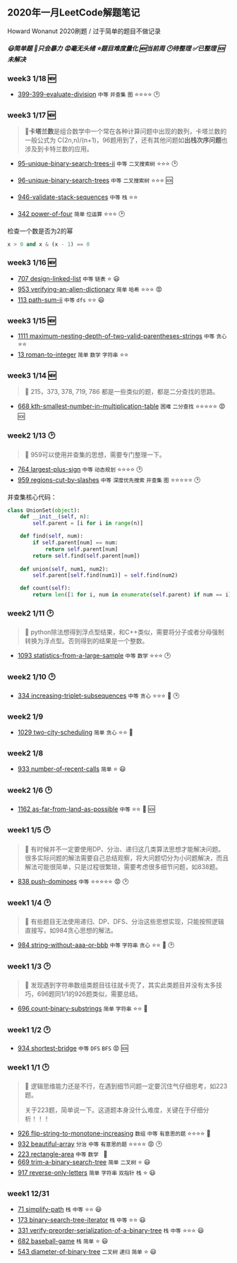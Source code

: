 ## 2020年一月LeetCode解题笔记

Howard Wonanut 2020刷题 / 过于简单的题目不做记录

##### 😃简单题     🤢只会暴力    😡毫无头绪    ⭐题目难度量化    🆕当前周     🕑待整理       ✅已整理      🆘未解决



### week3 1/18 🆕 

- [399-399-evaluate-division](./week3/399-399-evaluate-division.py)  `中等` `并查集` `图`  ⭐⭐⭐⭐ 🕑



### week3 1/17 🆕 

> 💬**卡塔兰数**是组合数学中一个常在各种计算问题中出现的数列，卡塔兰数的一般公式为 C(2n,n)/(n+1)，96题用到了，还有其他问题如**出栈次序问题**也涉及到卡特兰数的应用。

- [95-unique-binary-search-trees-ii](./week3/95-unique-binary-search-trees-ii.py)  `中等` `二叉搜索树`  ⭐⭐⭐ 🕑
- [96-unique-binary-search-trees](./week3/96-unique-binary-search-trees.py)  `中等` `二叉搜索树`  ⭐⭐⭐ 🆘
- [946-validate-stack-sequences](./week3/946-validate-stack-sequences.py)  `中等` `栈`  ⭐⭐

- [342 power-of-four](./week3/342-power-of-four.py)  `简单` `位运算`  ⭐⭐⭐ 🕑

检查一个数是否为2的幂

```python
x > 0 and x & (x - 1) == 0
```


### week3 1/16 🆕 

- [707 design-linked-list](./week3/707-design-linked-list.py)  `中等` `链表`  ⭐ 😃
- [953 verifying-an-alien-dictionary](./week3/953-verifying-an-alien-dictionary.py)  `简单` `哈希`  ⭐⭐⭐ 😡
- [113 path-sum-ii](./week3/113-path-sum-ii.py)  `中等` `dfs`  ⭐⭐ 😃



### week3 1/15 🆕 

- [1111 maximum-nesting-depth-of-two-valid-parentheses-strings](./week3/1111-maximum-nesting-depth-of-two-valid-parentheses-strings.py)  `中等` `贪心`  ⭐⭐
- [13 roman-to-integer](./week3/13-roman-to-integer.py)  `简单` `数学` `字符串`  ⭐⭐



### week3 1/14 🆕 

> 💬 215，373, 378, 719, 786 都是一些类似的题，都是二分查找的思路。

- [668 kth-smallest-number-in-multiplication-table](./week3/668-kth-smallest-number-in-multiplication-table.py)  `困难` `二分查找`  ⭐⭐⭐⭐⭐ 😡 🆘



### week2 1/13 🕑

> 💬 959可以使用并查集的思想，需要专门整理一下。

- [764 largest-plus-sign](./week2/764-largest-plus-sign.py)  `中等` `动态规划`  ⭐⭐⭐⭐ 🕑
- [959 regions-cut-by-slashes](./week2/959-regions-cut-by-slashes.py)  `中等` `深度优先搜索` `并查集` `图`  ⭐⭐⭐⭐⭐ 🕑

并查集核心代码：

```python
class UnionSet(object):
    def __init__(self, n):
        self.parent = [i for i in range(n)]

    def find(self, num):
        if self.parent[num] == num:
            return self.parent[num]
        return self.find(self.parent[num])
    
    def union(self, num1, num2):
        self.parent[self.find(num1)] = self.find(num2)

    def count(self):
        return len([1 for i, num in enumerate(self.parent) if num == i])
```



### week2 1/11 🕑

> 💬 python除法想得到浮点型结果，和C++类似，需要将分子或者分母强制转换为浮点型。否则得到的结果是一个整数。

- [1093 statistics-from-a-large-sample](./week2/1093-statistics-from-a-large-sample.py)  `中等` `数学`  ⭐⭐⭐ 🕑



### week2 1/10 🕑

- [334 increasing-triplet-subsequences](./week2/334-increasing-triplet-subsequence.py)  `中等` `贪心`  ⭐⭐⭐ 🤢 🕑



### week2 1/9 

- [1029 two-city-scheduling](./week2/1029-two-city-scheduling.py)  `简单` `贪心`  ⭐⭐ 🤢



### week2 1/8 

- [933 number-of-recent-calls](./week2/933-number-of-recent-calls.py)  `简单`  ⭐ 😃



### week2 1/6 🕑

- [1162 as-far-from-land-as-possible](./week2/1162-as-far-from-land-as-possible.py)  `中等`  ⭐⭐  🤢  🆘



### week1 1/5 🕑

> 💬 有时候并不一定要使用DP、分治、递归这几类算法思想才能解决问题。很多实际问题的解法需要自己总结观察，将大问题切分为小问题解决，而且解法可能很简单，只是过程很繁琐，需要考虑很多细节问题，如838题。

- [838 push-dominoes](./week1/838-push-dominoes.py)  `中等`  ⭐⭐⭐⭐⭐  😡 🕑



### week1 1/4 🕑

> 💬 有些题目无法使用递归、DP、DFS、分治这些思想实现，只能按照逻辑直接写，如984贪心思想的解法。

- [984 string-without-aaa-or-bbb](./week1/984-string-without-aaa-or-bbb.py)  `中等` `字符串` `贪心` ⭐⭐  🤢 🕑



### week1 1/3 🕑

> 💬 发现遇到字符串数组类题目往往就卡壳了，其实此类题目并没有太多技巧，696题同1/1的926题类似，需要总结。

- [696 count-binary-substrings](./week1/696-count-binary-substrings.py)  `简单` `字符串` ⭐⭐  🤢 



### week1 1/2 🕑

- [934 shortest-bridge]()  `中等` `DFS` `BFS`  😡 🆘



### week1 1/1 🕑

> 💬 逻辑思维能力还是不行，在遇到细节问题一定要沉住气仔细思考，如223题。
>
> 关于223题，简单说一下。这道题本身没什么难度，关键在于仔细分析！！！

- [926 flip-string-to-monotone-increasing](./week1/926-flip-string-to-monotone-increasing.py) `数组` `中等` `有意思的题` ⭐⭐⭐⭐  🤢 
- [932 beautiful-array](./week1/932-beautiful-array.py)  `分治` `中等` `有意思的题` ⭐⭐⭐⭐ 😡 🕑
- [223 rectangle-area](./week1/223-rectangle-area.py) `中等` `数学 ` 🤢 
- [669 trim-a-binary-search-tree](./week1/669-trim-a-binary-search-tree.py) `简单` `二叉树` ⭐ 😃
- [917 reverse-only-letters](./week1/917-reverse-only-letters.py) `简单` `字符串` `双指针` `栈` ⭐  😃



### week1 12/31

- [71 simplify-path](./week1/71-simplify-path.py) `栈` `中等` ⭐⭐  😃
- [173 binary-search-tree-iterator](./week1/173-binary-search-tree-iterator.py) `栈` `中等` ⭐⭐  😃
- [331 verify-preorder-serialization-of-a-binary-tree](./week1/331-verify-preorder-serialization-of-a-binary-tree.py) `栈` `中等` ⭐⭐⭐  😃
- [682 baseball-game](./week1/682-baseball-game.py) `栈` `简单`  ⭐  😃
- [543 diameter-of-binary-tree](week1/543-diameter-of-binary-tree.py) `二叉树` `递归` `简单`  ⭐  😃
